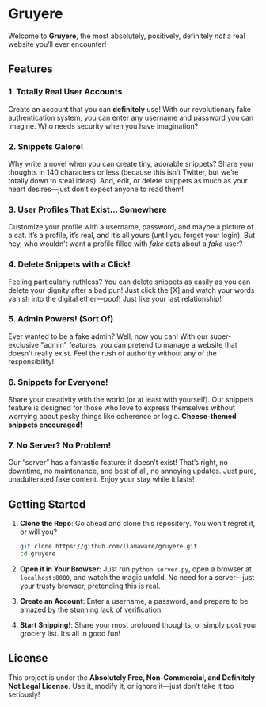 # Gruyere

Welcome to **Gruyere**, the most absolutely, positively, definitely *not* a real website you’ll ever encounter!

## Features

### 1. **Totally Real User Accounts**
Create an account that you can **definitely** use! With our revolutionary fake authentication system, you can enter any username and password you can imagine. Who needs security when you have imagination? 

### 2. **Snippets Galore!**
Why write a novel when you can create tiny, adorable snippets? Share your thoughts in 140 characters or less (because this isn’t Twitter, but we’re totally down to steal ideas). Add, edit, or delete snippets as much as your heart desires—just don’t expect anyone to read them!

### 3. **User Profiles That Exist… Somewhere**
Customize your profile with a username, password, and maybe a picture of a cat. It’s a profile, it’s real, and it’s all yours (until you forget your login). But hey, who wouldn’t want a profile filled with *fake* data about a *fake* user?

### 4. **Delete Snippets with a Click!**
Feeling particularly ruthless? You can delete snippets as easily as you can delete your dignity after a bad pun! Just click the [X] and watch your words vanish into the digital ether—poof! Just like your last relationship!

### 5. **Admin Powers! (Sort Of)**
Ever wanted to be a fake admin? Well, now you can! With our super-exclusive "admin" features, you can pretend to manage a website that doesn't really exist. Feel the rush of authority without any of the responsibility!

### 6. **Snippets for Everyone!**
Share your creativity with the world (or at least with yourself). Our snippets feature is designed for those who love to express themselves without worrying about pesky things like coherence or logic. **Cheese-themed snippets encouraged!**

### 7. **No Server? No Problem!**
Our “server” has a fantastic feature: it doesn’t exist! That’s right, no downtime, no maintenance, and best of all, no annoying updates. Just pure, unadulterated fake content. Enjoy your stay while it lasts!

## Getting Started

1. **Clone the Repo**: Go ahead and clone this repository. You won't regret it, or will you? 
   
   ```bash
   git clone https://github.com/llamaware/gruyere.git
   cd gruyere
   ```

2. **Open it in Your Browser**: Just run `python server.py`, open a browser at `localhost:8000`, and watch the magic unfold. No need for a server—just your trusty browser, pretending this is real.

3. **Create an Account**: Enter a username, a password, and prepare to be amazed by the stunning lack of verification.

4. **Start Snipping!**: Share your most profound thoughts, or simply post your grocery list. It’s all in good fun!

## License

This project is under the **Absolutely Free, Non-Commercial, and Definitely Not Legal License**. Use it, modify it, or ignore it—just don’t take it too seriously!
